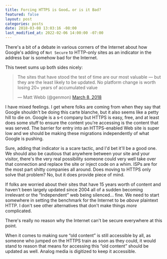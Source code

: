 ```yaml
---
title: Forcing HTTPS is Good… or is it Bad?
featured: false
layout: post
categories: posts
date: 2018-03-08 13:03:16 -08:00
last_modified_at: 2022-02-06 14:00:00 -07:00
---
```


There's a bit of a debate in various corners of the Internet about how Google's adding of `Not Secure` to HTTP-only sites as an indicator in the address bar is somehow bad for the Internet.

This tweet sums up both sides nicely:

<blockquote class="twitter-tweet">
The sites that have stood the test of time are our most valuable — but they are the least likely to be updated. No platform change is worth losing 20+ years of accumulated value

— Matt Webb (@genmon) [March 8, 2018](https://twitter.com/genmon/status/971686493004713984?ref_src=twsrc%5Etfw)
</blockquote>
<script async src="https://platform.twitter.com/widgets.js" charset="utf-8"></script>

I have mixed feelings. I get where folks are coming from when they say that Google shouldn't be doing this carte blanche, but it also seems like a petty hill to die on. Google is a s–t company but HTTPS is easy, free, and at least does some stuff to ensure the content you're accessing is the content that was served. The barrier for entry into an HTTPS-enabled Web site is super low and we should be making these migrations independently of what Google is pushing.

Sure, adding that indicator is a scare tactic, and I'd bet it'll be a good one. We should also be cautious that anywhere between your site and your visitor, there's the very real possibility someone could very well take over that connection and replace the site or inject code on a whim. ISPs are for the most part shitty companies all around. Does moving to HTTPS only solve that problem? No, but it does provide piece of mind.

If folks are worried about their sites that have 15 years worth of content and haven't been largely updated since 2004 all of a sudden becoming irrelevant or the “Independent” web being silenced… fine. We need to start somewhere in setting the benchmark for the Internet to be _above_ plaintext HTTP. I don't see other alternatives that don't make things _more_ complicated.

There's really no reason why the Internet can't be secure everywhere at this point.

When it comes to making sure “old content” is still accessible by all, as someone who jumped on the HTTPS train as soon as they could, it would stand to reason that means for accessing this “old content” should be updated as well. Analog media is digitized to keep it accessible.

